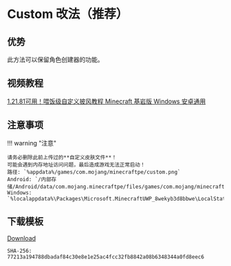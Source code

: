 # Custom 改法（推荐）
## 优势
此方法可以保留角色创建器的功能。

## 视频教程
[1.21.81可用！喂饭级自定义披风教程 Minecraft 基岩版 Windows 安卓通用](https://b23.tv/BV1HU73zcEHy)

## 注意事项

!!! warning "注意"

    请务必删除此前上传过的**自定义皮肤文件**！  
    可能会遇到内存地址访问问题，最后造成游戏无法正常启动！  
    路径: `%appdata%/games/com.mojang/minecraftpe/custom.png`  
    Android: `/内部存储/Android/data/com.mojang.minecraftpe/files/games/com.mojang/minecraftpe/` 
    Windows: `%localappdata%\Packages\Microsoft.MinecraftUWP_8wekyb3d8bbwe\LocalState\games\com.mojang\minecraftpe\`

## 下载模板
[Download](/assets/files/custom-template.zip)
```
SHA-256: 77213a194788dbadaf84c30e8e1e25ac4fcc32fb8842a08b6348344a0fd8eec6
```
